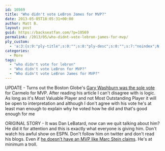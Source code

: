 ```yaml
---
id: 10569
title: "Who didn't vote LeBron James for MVP?"
date: 2013-05-05T18:05:31+00:00
author: Matt B.
layout: post
guid: https://backseatfan.com/?p=10569
permalink: /2013/05/who-didnt-vote-lebron-james-for-mvp/
ply_custom:
  - 'a:3:{s:9:"ply-title";s:0:"";s:8:"ply-desc";s:0:"";s:7:"noindex";N;}'
categories:
  - More
tags:
  - "who didn't vote for lebron"
  - "Who didn't vote LeBron for MVP?"
  - "Who didn't vote LeBron James for MVP?"
---
```


<div class="entry">
  <p>
    UPDATE - Turns out the Boston Globe's <a href="https://www.bostonglobe.com/sports/2013/05/05/yes-voted-carmelo-anthony-for-mvp-and-for-good-reason/Yo08ZgzGaxzlt9KF0JDfqM/story.html">Gary Washburn was the sole vote</a> for Carmelo for MVP. After reading his article I can't disagree with is logic. As long as it's Most Valuable Player and not Most Outstanding Player it will be open to interpretation and although I don't agree with his vote he's at least man enough to explain why he voted how he did and that's good enough for me
  </p>

  <p>
    ORIGINAL STORY - It was Dan LeBatard, now can we quit talking about him? He did it for attention and this is exactly what everyone is giving him. Don't watch his awful show on ESPN. Don't follow him on twitter and don't read his blogs. Even if <a href="https://twitter.com/ESPNSteinLine/status/331215439889833985">he doesn't have an MVP like Marc Stein claims</a>. He's at minimum a troll.
  </p>

  <p>
    &nbsp;
  </p>
</div>
